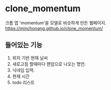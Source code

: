 # clone_momentum
크롬 앱 'momentum'을 모델로 비슷하게 만든 웹페이지.
https://minchonang.github.io/clone_momentum/

## 들어있는 기능
1. 위치 기반 현재 날씨
2. 새로고침 할때마다 랜덤으로 나오는 명언.
3. 닉네임 입력.
4. 현재 시간
5. todo 리스트
